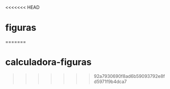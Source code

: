 <<<<<<< HEAD
# figuras
=======
# calculadora-figuras
>>>>>>> 92a7930690f8ad6b59093792e8fd5971f9b4dca7
